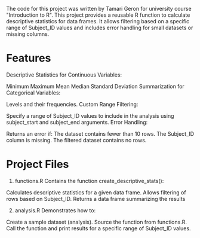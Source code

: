 The code for this project was written by Tamari Geron for university course "Introduction to R".
This project provides a reusable R function to calculate descriptive statistics for data frames. It allows filtering based on a specific range of Subject_ID values and includes error handling for small datasets or missing columns.

# Features
Descriptive Statistics for Continuous Variables:

Minimum
Maximum
Mean
Median
Standard Deviation
Summarization for Categorical Variables:

Levels and their frequencies.
Custom Range Filtering:

Specify a range of Subject_ID values to include in the analysis using subject_start and subject_end arguments.
Error Handling:

Returns an error if:
The dataset contains fewer than 10 rows.
The Subject_ID column is missing.
The filtered dataset contains no rows.

# Project Files
1. functions.R
Contains the function create_descriptive_stats():

Calculates descriptive statistics for a given data frame.
Allows filtering of rows based on Subject_ID.
Returns a data frame summarizing the results

2. analysis.R
Demonstrates how to:

Create a sample dataset (analysis).
Source the function from functions.R.
Call the function and print results for a specific range of Subject_ID values.
